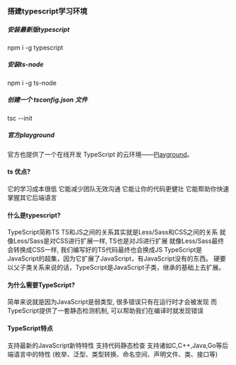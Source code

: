 ### 搭建typescript学习环境

##### 安装最新版typescript

npm i -g typescript

##### 安装ts-node

npm i -g ts-node

##### 创建一个 tsconfig.json 文件

tsc --init

##### 官方playground

官方也提供了一个在线开发 TypeScript 的云环境——[Playground](https://link.juejin.cn/?target=https%3A%2F%2Fwww.typescriptlang.org%2Fzh%2Fplay)。

#### ts 优点?

它的学习成本很低
它能减少团队无效沟通
它能让你的代码更健壮
它能帮助你快速掌握其它后端语言

#### 什么是typescript?

TypeScript简称TS
 TS和JS之间的关系其实就是Less/Sass和CSS之间的关系
 就像Less/Sass是对CSS进行扩展一样, TS也是对JS进行扩展
 就像Less/Sass最终会转换成CSS一样, 我们编写好的TS代码最终也会换成JS
 TypeScript是JavaScript的超集，因为它扩展了JavaScript，有JavaScript没有的东西。
 硬要以父子类关系来说的话，TypeScript是JavaScript子类，继承的基础上去扩展。

#### 为什么需要TypeScript?

简单来说就是因为JavaScript是弱类型, 很多错误只有在运行时才会被发现
而TypeScript提供了一套静态检测机制, 可以帮助我们在编译时就发现错误

#### TypeScript特点

支持最新的JavaScript新特特性
支持代码静态检查
支持诸如C,C++,Java,Go等后端语言中的特性 (枚举、泛型、类型转换、命名空间、声明文件、类、接口等)
